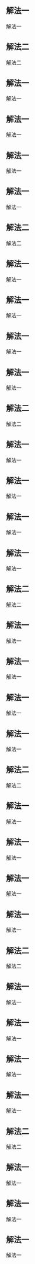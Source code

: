 ## 解法一

解法一

## 解法二

解法二

## 解法一

解法一

## 解法一

解法一

## 解法一

解法一

## 解法一

解法一

## 解法二

解法二



## 解法一

解法一

## 解法一

解法一

## 解法一

解法一

## 解法一

解法一

## 解法二

解法二



## 解法一

解法一

## 解法一

解法一

## 解法一

解法一

## 解法一

解法一

## 解法二

解法二



## 解法一

解法一

## 解法一

解法一

## 解法一

解法一

## 解法一

解法一

## 解法二

解法二



## 解法一

解法一

## 解法一

解法一

## 解法一

解法一

## 解法一

解法一

## 解法二

解法二



## 解法一

解法一

## 解法一

解法一

## 解法一

解法一

## 解法一

解法一

## 解法二

解法二



## 解法一

解法一

## 解法一

解法一

## 解法一

解法一